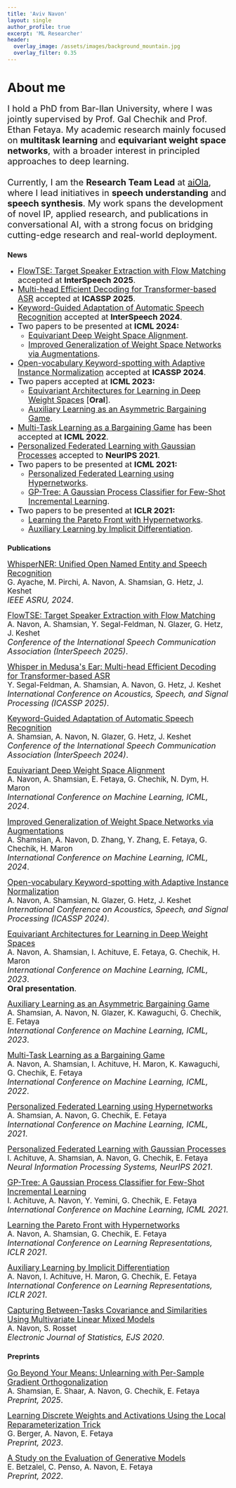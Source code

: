 ```yaml
---
title: 'Aviv Navon'
layout: single
author_profile: true
excerpt: 'ML Researcher'
header:
  overlay_image: /assets/images/background_mountain.jpg
  overlay_filter: 0.35
---
```


# About me

<span style="font-size:20px;">
I hold a PhD from Bar-Ilan University, where I was jointly supervised by 
Prof. Gal Chechik and Prof. Ethan Fetaya. My academic research mainly focused on <b>multitask learning</b> and <b>equivariant weight space networks</b>, 
with a broader interest in principled approaches to deep learning.
<br><br>
Currently, I am the <b>Research Team Lead</b> at <a href="https://www.aiola.ai/">aiOla</a>, 
where I lead initiatives in <b>speech understanding</b> and <b>speech synthesis</b>. 
My work spans the development of novel IP, applied research, and publications in conversational AI, with a strong focus on bridging cutting-edge research and real-world deployment.
</span>


### News

- <span style="font-size:18px;">[FlowTSE: Target Speaker Extraction with Flow Matching](https://arxiv.org/abs/2505.14465) accepted at **InterSpeech 2025**.</span>
- <span style="font-size:18px;">[Multi-head Efficient Decoding for Transformer-based ASR](https://arxiv.org/abs/2409.15869) accepted at **ICASSP 2025**.</span>
- <span style="font-size:18px;">[Keyword-Guided Adaptation of Automatic Speech Recognition](https://arxiv.org/abs/2406.02649) accepted at **InterSpeech 2024**.</span>
- <span style="font-size:18px;">Two papers to be presented at **ICML 2024:**</span>
	- <span style="font-size:18px;">[Equivariant Deep Weight Space Alignment](https://arxiv.org/abs/2310.13397).</span>
	- <span style="font-size:18px;">[Improved Generalization of Weight Space Networks via Augmentations](https://arxiv.org/abs/2402.04081).</span>
- <span style="font-size:18px;">[Open-vocabulary Keyword-spotting with Adaptive Instance Normalization](https://arxiv.org/abs/2309.08561) accepted at **ICASSP 2024**.</span>
- <span style="font-size:18px;">Two papers accepted at **ICML 2023:**</span>
  - <span style="font-size:18px;">[Equivariant Architectures for Learning in Deep Weight Spaces](https://arxiv.org/abs/2301.12780) [**Oral**].</span>
  - <span style="font-size:18px;">[Auxiliary Learning as an Asymmetric Bargaining Game](https://arxiv.org/abs/2301.13501).</span>
- <span style="font-size:18px;">[Multi-Task Learning as a Bargaining Game](https://arxiv.org/abs/2202.01017) has been accepted at **ICML 2022**.</span>
- <span style="font-size:18px;">[Personalized Federated Learning with Gaussian Processes](https://arxiv.org/abs/2106.15482) accepted to **NeurIPS 2021**.</span>
- <span style="font-size:18px;">Two papers to be presented at **ICML 2021:**</span>
	- <span style="font-size:18px;">[Personalized Federated Learning using Hypernetworks](https://avivsham.github.io/pfedhn/).</span>
	- <span style="font-size:18px;">[GP-Tree: A Gaussian Process Classifier for Few-Shot Incremental Learning](https://arxiv.org/abs/2102.07868).</span>
- <span style="font-size:18px;">Two papers to be presented at **ICLR 2021:**</span>
	- <span style="font-size:18px;">[Learning the Pareto Front with Hypernetworks](https://avivnavon.github.io/ParetoHN/).</span>
	- <span style="font-size:18px;">[Auxiliary Learning by Implicit Differentiation](https://avivnavon.github.io/AuxiLearn/).</span>

### Publications

<span style="font-size:18px;">[WhisperNER: Unified Open Named Entity and Speech Recognition](https://arxiv.org/abs/2409.08107)</span><br>
<span style="font-size:17px;"> G. Ayache, M. Pirchi, A. Navon, A. Shamsian, G. Hetz, J. Keshet </span><br>
<span style="font-size:18px;"> _IEEE ASRU, 2024_.</span><br>
<!-- --- -->

<span style="font-size:18px;">[FlowTSE: Target Speaker Extraction with Flow Matching](https://arxiv.org/abs/2505.14465)</span><br>
<span style="font-size:17px;"> A. Navon, A. Shamsian, Y. Segal-Feldman, N. Glazer, G. Hetz, J. Keshet</span><br>
<span style="font-size:18px;"> _Conference of the International Speech Communication Association (InterSpeech 2025)_.</span><br>
<!-- --- -->


<span style="font-size:18px;">[Whisper in Medusa's Ear: Multi-head Efficient Decoding for Transformer-based ASR](https://arxiv.org/abs/2409.15869)</span><br>
<span style="font-size:17px;"> Y. Segal-Feldman, A. Shamsian, A. Navon, G. Hetz, J. Keshet</span><br>
<span style="font-size:18px;"> _International Conference on Acoustics, Speech, and Signal Processing (ICASSP 2025)_.</span><br>
<!-- --- -->

<span style="font-size:18px;">[Keyword-Guided Adaptation of Automatic Speech Recognition](https://arxiv.org/abs/2406.02649)</span><br>
<span style="font-size:17px;"> A. Shamsian, A. Navon, N. Glazer, G. Hetz, J. Keshet</span><br>
<span style="font-size:18px;"> _Conference of the International Speech Communication Association (InterSpeech 2024)_.</span><br>
<!-- --- -->

<span style="font-size:18px;">[Equivariant Deep Weight Space Alignment](https://arxiv.org/abs/2310.13397)</span><br>
<span style="font-size:17px;"> A. Navon, A. Shamsian, E. Fetaya, G. Chechik, N. Dym, H. Maron </span><br>
<span style="font-size:18px;"> _International Conference on Machine Learning, ICML, 2024_.</span><br>
<!-- --- -->

<span style="font-size:18px;">[Improved Generalization of Weight Space Networks via Augmentations](https://arxiv.org/abs/2402.04081)</span><br>
<span style="font-size:17px;"> A. Shamsian, A. Navon,  D. Zhang, Y. Zhang, E. Fetaya, G. Chechik, H. Maron </span><br>
<span style="font-size:18px;"> _International Conference on Machine Learning, ICML, 2024_.</span><br>
<!-- --- -->

<span style="font-size:18px;">[Open-vocabulary Keyword-spotting with Adaptive Instance Normalization](https://arxiv.org/abs/2309.08561)</span><br>
<span style="font-size:17px;"> A. Navon, A. Shamsian, N. Glazer, G. Hetz, J. Keshet</span><br>
<span style="font-size:18px;"> _International Conference on Acoustics, Speech, and Signal Processing (ICASSP 2024)_.</span><br>
<!-- --- -->

<span style="font-size:18px;">[Equivariant Architectures for Learning in Deep Weight Spaces](https://arxiv.org/abs/2301.12780)</span><br>
<span style="font-size:17px;"> A. Navon, A. Shamsian, I. Achituve, E. Fetaya, G. Chechik, H. Maron </span><br>
<span style="font-size:18px;"> _International Conference on Machine Learning, ICML, 2023_.</span><br>
<span style="font-size:18px;"> **Oral presentation**.</span><br>
<!-- --- -->

<span style="font-size:18px;">[Auxiliary Learning as an Asymmetric Bargaining Game](https://arxiv.org/abs/2301.13501)</span><br>
<span style="font-size:17px;"> A. Shamsian, A. Navon, N. Glazer, K. Kawaguchi, G. Chechik, E. Fetaya </span><br>
<span style="font-size:18px;"> _International Conference on Machine Learning, ICML, 2023_.</span><br>
<!-- --- -->

<span style="font-size:18px;">[Multi-Task Learning as a Bargaining Game](https://arxiv.org/abs/2202.01017)</span><br>
<span style="font-size:17px;"> A. Navon, A. Shamsian, I. Achituve, H. Maron, K. Kawaguchi, G. Chechik, E. Fetaya </span><br>
<span style="font-size:18px;"> _International Conference on Machine Learning, ICML, 2022_.</span><br>
<!-- --- -->

<span style="font-size:18px;">[Personalized Federated Learning using Hypernetworks](https://arxiv.org/abs/2103.04628)</span><br>
<span style="font-size:17px;"> A. Shamsian, A. Navon, G. Chechik, E. Fetaya </span><br>
<span style="font-size:18px;"> _International Conference on Machine Learning, ICML, 2021_.</span><br>
<!-- --- -->

<span style="font-size:18px;">[Personalized Federated Learning with Gaussian Processes](https://arxiv.org/abs/2106.15482)</span><br>
<span style="font-size:17px;">I. Achituve, A. Shamsian, A. Navon, G. Chechik, E. Fetaya </span><br>
<span style="font-size:18px;">_Neural Information Processing Systems, NeurIPS 2021_.</span><br>
<!-- --- -->

<span style="font-size:18px;">[GP-Tree: A Gaussian Process Classifier for Few-Shot Incremental Learning](https://arxiv.org/abs/2102.07868)</span><br>
<span style="font-size:17px;">I. Achituve, A. Navon, Y. Yemini, G. Chechik, E. Fetaya </span><br>
<span style="font-size:18px;">_International Conference on Machine Learning, ICML 2021_.</span><br>
<!-- --- -->

<span style="font-size:18px;">[Learning the Pareto Front with Hypernetworks](https://arxiv.org/abs/2010.04104)</span><br>
<span style="font-size:17px;">A. Navon, A. Shamsian, G. Chechik, E. Fetaya </span><br>
<span style="font-size:18px;">_International Conference on Learning Representations, ICLR 2021_.</span><br>
<!-- --- -->

<span style="font-size:18px;">[Auxiliary Learning by Implicit Differentiation](https://arxiv.org/abs/2007.02693)</span><br>
<span style="font-size:17px;">A. Navon, I. Achituve, H. Maron, G. Chechik, E. Fetaya </span><br>
<span style="font-size:18px;">_International Conference on Learning Representations, ICLR 2021_.</span><br>
<!-- --- -->

<span style="font-size:18px;">[Capturing Between-Tasks Covariance and Similarities Using Multivariate Linear Mixed Models](https://projecteuclid.org/euclid.ejs/1603245663)</span><br>
<span style="font-size:17px;">A. Navon, S. Rosset </span><br>
<span style="font-size:18px;">_Electronic Journal of Statistics, EJS 2020_.</span><br>

### Preprints

<span style="font-size:18px;">[Go Beyond Your Means: Unlearning with Per-Sample Gradient Orthogonalization](https://arxiv.org/abs/2503.02312)</span><br>
<span style="font-size:17px;"> A. Shamsian, E. Shaar, A. Navon, G. Chechik, E. Fetaya </span><br>
<span style="font-size:18px;"> _Preprint, 2025_.</span><br>

<span style="font-size:18px;">[Learning Discrete Weights and Activations Using the Local Reparameterization Trick](https://arxiv.org/abs/2307.01683)</span><br>
<span style="font-size:17px;"> G. Berger, A. Navon, E. Fetaya </span><br>
<span style="font-size:18px;"> _Preprint, 2023_.</span><br>

<span style="font-size:18px;">[A Study on the Evaluation of Generative Models](https://arxiv.org/abs/2206.10935)</span><br>
<span style="font-size:17px;"> E. Betzalel, C. Penso, A. Navon, E. Fetaya </span><br>
<span style="font-size:18px;"> _Preprint, 2022_.</span><br>
<!-- --- -->
